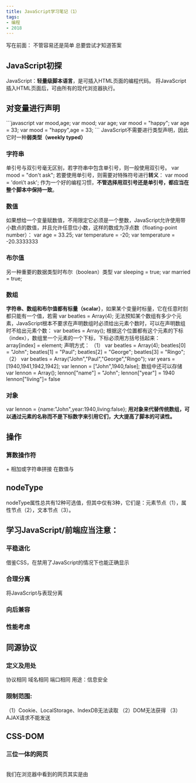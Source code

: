 ```yaml
---
title: JavaScript学习笔记（1）
tags:
- 编程
- 2018
---
```

写在前面：
不管容易还是简单
总要尝试才知道答案
## JavaScript初探
JavaScript：**轻量级脚本语言**，是可插入HTML页面的编程代码。
将JavaScript插入HTML页面后，可由所有的现代浏览器执行。
## 对变量进行声明
\`\`\`javascript
var mood,age;
var mood;
var age;
var mood = "happy";
var age = 33;
var mood = "happy",age = 33;
\`\`\`
JavaScript不需要进行类型声明，因此它时一种**弱类型（weekly typed）**
### 字符串
单引号与双引号毫无区别，若字符串中包含单引号，则一般使用双引号。
var mood = "don't ask";
若要使用单引号，则需要对特殊符号进行**转义**：
var mood = 'don\\'t ask';
作为一个好的编程习惯，**不管选择用双引号还是单引号，都应当在整个脚本中保持一致**。
### 数值
如果想给一个变量赋数值，不用限定它必须是一个整数，JavaScript允许使用带小数点的数值，并且允许任意位小数，这样的数成为浮点数（floating-point number）：
var age = 33.25;
var temperature = -20;
var temperature = -20.3333333
### 布尔值
另一种重要的数据类型时布尔（boolean）类型
var sleeping = true;
var married = true;
### 数组
**字符串、数组和布尔值都有标量（scalar）**，如果某个变量时标量，它在任意时刻都只能有一个值，若需
var beatles = Array(4);
无法预知某个数组有多少个元素，JavaScript根本不要求在声明数组时必须给出元素个数时，可以在声明数组时不给出元素个数：
var beatles = Array();
根据这个位置都有这个元素的下标（index），数组里一个元素的一个下标，下标必须用方括号括起来：
array\[index\] = element;
声明方式：
（1）
var beatles = Array(4);
beatles\[0\] = "John";
beatles\[1\] = "Paul";
beatles\[2\] = "George";
beatles\[3\] = "Ringo";
（2）
var beatles = Array("John","Paul","George","Ringo");
var years = \[1940,1941,1942,1942\];
var lennon = \["John",1940,false\];
数组中还可以存储
var lennon = Array();
lennon\["name"\] = "John";
lennon\["year"\] = 1940
lennon\["living"\]= false
### 对象
var lennon = \{name:"John",year:1940,living:false\};
**用对象来代替传统数组，可以通过元素的名称而不是下标数字来引用它们，大大提高了脚本的可读性。**
## 操作
### 算数操作符
\+
相加或字符串拼接
在数值与
## nodeType
nodeType属性总共有12种可选值，但其中仅有3种，它们是：元素节点（1），属性节点（2），文本节点（3）。
## 学习JavaScript/前端应当注意：
### 平稳退化
借鉴CSS，在禁用了JavaScript的情况下也能正确显示
### 合理分离
将JavaScript与表现分离
### 向后兼容
### 性能考虑
## 同源协议
### 定义及用处
协议相同
域名相同
端口相同
用途：信息安全
### 限制范围:
（1）Cookie、LocalStorage、IndexDB无法读取
（2）DOM无法获得
（3）AJAX请求不能发送
## CSS-DOM
### 三位一体的网页
   
我们在浏览器中看到的网页其实是由
